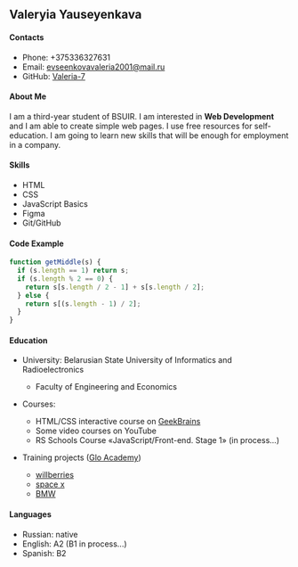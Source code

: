 ## Valeryia Yauseyenkava

#### Contacts

- Phone: +375336327631
- Email: evseenkovavaleria2001@mail.ru
- GitHub: [Valeria-7](https://github.com/Valeria-7)

#### About Me

I am a third-year student of BSUIR. I am interested in **Web Development** and I am able to create simple web pages. I use free resources for self-education. I am going to learn new skills that will be enough for employment in a company.

#### Skills

- HTML
- CSS
- JavaScript Basics
- Figma
- Git/GitHub

#### Code Example

```javascript
function getMiddle(s) {
  if (s.length == 1) return s;
  if (s.length % 2 == 0) {
    return s[s.length / 2 - 1] + s[s.length / 2];
  } else {
    return s[(s.length - 1) / 2];
  }
}
```

#### Education

- University: Belarusian State University of Informatics and Radioelectronics

  - Faculty of Engineering and Economics

- Courses:

  - HTML/CSS interactive course on [GeekBrains](https://gb.ru/)
  - Some video courses on YouTube
  - RS Schools Course «JavaScript/Front-end. Stage 1» (in process...)

- Training projects ([Glo Academy](https://glo.academy/))

  - [willberries](https://github.com/Valeria-7/willberries)
  - [space x](https://github.com/Valeria-7/spacex)
  - [BMW](https://github.com/Valeria-7/BMW)

#### Languages

- Russian: native
- English: A2 (B1 in process...)
- Spanish: B2
